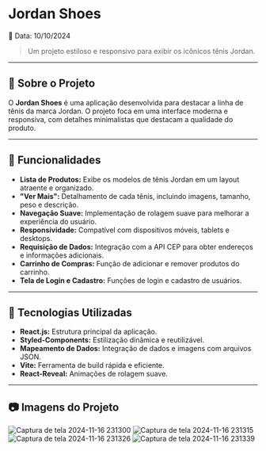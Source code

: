 # **Jordan Shoes**
📅 Data: 10/10/2024

> Um projeto estiloso e responsivo para exibir os icônicos tênis Jordan.

---

## **📌 Sobre o Projeto**

O **Jordan Shoes** é uma aplicação desenvolvida para destacar a linha de tênis da marca Jordan. O projeto foca em uma interface moderna e responsiva, com detalhes minimalistas que destacam a qualidade do produto.

---

## **🎨 Funcionalidades**

- **Lista de Produtos:** Exibe os modelos de tênis Jordan em um layout atraente e organizado.  
- **"Ver Mais":** Detalhamento de cada tênis, incluindo imagens, tamanho, peso e descrição.  
- **Navegação Suave:** Implementação de rolagem suave para melhorar a experiência do usuário.  
- **Responsividade:** Compatível com dispositivos móveis, tablets e desktops.  
- **Requisição de Dados:** Integração com a API CEP para obter endereços e informações adicionais. 
- **Carrinho de Compras:** Função de adicionar e remover produtos do carrinho.
- **Tela de Login e Cadastro:** Funções de login e cadastro de usuários.
---

## **🚀 Tecnologias Utilizadas**

- **React.js:** Estrutura principal da aplicação.  
- **Styled-Components:** Estilização dinâmica e reutilizável.  
- **Mapeamento de Dados:** Integração de dados e imagens com arquivos JSON.  
- **Vite:** Ferramenta de build rápida e eficiente.  
- **React-Reveal:** Animações de rolagem suave. 

---

## **📷 Imagens do Projeto**

![Captura de tela 2024-11-16 231300](https://github.com/user-attachments/assets/ebde5a38-4eec-485e-b82f-8a60f3416504)
![Captura de tela 2024-11-16 231315](https://github.com/user-attachments/assets/d5f298a8-2337-442b-bb12-777df3912ccd)
![Captura de tela 2024-11-16 231326](https://github.com/user-attachments/assets/422548d9-3782-4fec-9932-9dadafe17ef9)
![Captura de tela 2024-11-16 231339](https://github.com/user-attachments/assets/91b5378a-3067-4e11-a2b8-fbb368a30424)
